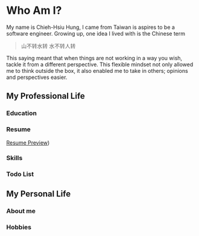 # Who Am I?
My name is Chieh-Hsiu Hung, I came from Taiwan is aspires to be a software engineer.
Growing up, one idea I lived with is the Chinese term 
> 山不转水转 水不转人转

This saying meant that when things are not working in a way you wish, tackle it from a different perspective.
This flexible mindset not only allowed me to think outside the box, it also enabled me to take in others; opinions and perspectives easier.
## My Professional Life
### Education
### Resume
[Resume Preview](https://github.com/Chieh0501/Github-Pages/blob/VScode-Test/Resume-1.png))
### Skills
### Todo List
## My Personal Life
### About me
### Hobbies

